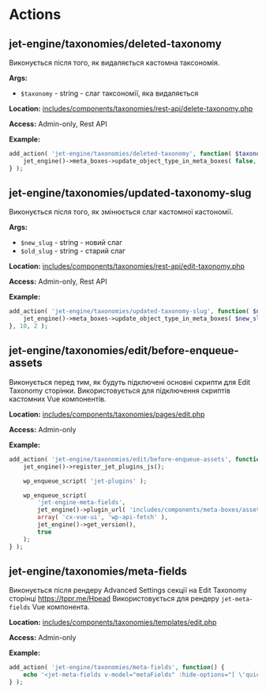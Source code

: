 # Actions

## jet-engine/taxonomies/deleted-taxonomy

Виконується після того, як видаляється кастомна таксономія.

**Args:**
- `$taxonomy` - string - слаг таксономії, яка видаляється

**Location:**
[includes/components/taxonomies/rest-api/delete-taxonomy.php](https://github.com/ZemezLab/jet-engine/blob/master/includes/components/taxonomies/rest-api/delete-taxonomy.php)

**Access:**
Admin-only, Rest API

**Example:**

```php
add_action( 'jet-engine/taxonomies/deleted-taxonomy', function( $taxonomy ) {
    jet_engine()->meta_boxes->update_object_type_in_meta_boxes( false, $taxonomy, 'tax' );
} );
```

## jet-engine/taxonomies/updated-taxonomy-slug

Виконується після того, як змінюється слаг кастомної кастономії.

**Args:**
- `$new_slug` - string - новий слаг
- `$old_slug` - string - старий слаг

**Location:**
[includes/components/taxonomies/rest-api/edit-taxonomy.php](https://github.com/ZemezLab/jet-engine/blob/master/includes/components/taxonomies/rest-api/edit-taxonomy.php)

**Access:**
Admin-only, Rest API

**Example:**

```php
add_action( 'jet-engine/taxonomies/updated-taxonomy-slug', function( $new_slug, $old_slug ) {
	jet_engine()->meta_boxes->update_object_type_in_meta_boxes( $new_slug, $old_slug, 'tax' );
}, 10, 2 );
```

## jet-engine/taxonomies/edit/before-enqueue-assets

Виконується перед тим, як будуть підключені основні скрипти для Edit Taxonomy сторінки.
Використовується для підключення скриптів кастомних Vue компонентів.

**Location:**
[includes/components/taxonomies/pages/edit.php](https://github.com/ZemezLab/jet-engine/blob/master/includes/components/taxonomies/pages/edit.php)

**Access:**
Admin-only

**Example:**

```php
add_action( 'jet-engine/taxonomies/edit/before-enqueue-assets', function() {
	jet_engine()->register_jet_plugins_js();

	wp_enqueue_script( 'jet-plugins' );

	wp_enqueue_script(
		'jet-engine-meta-fields',
		jet_engine()->plugin_url( 'includes/components/meta-boxes/assets/js/fields.js' ),
		array( 'cx-vue-ui', 'wp-api-fetch' ),
		jet_engine()->get_version(),
		true
	);
} );
```

## jet-engine/taxonomies/meta-fields

Виконується після рендеру Advanced Settings секції на Edit Taxonomy сторінці https://tppr.me/Hpead
Використовується для рендеру `jet-meta-fields` Vue компонента.

**Location:**
[includes/components/taxonomies/templates/edit.php](https://github.com/ZemezLab/jet-engine/blob/master/includes/components/taxonomies/templates/edit.php)

**Access:**
Admin-only

**Example:**

```php
add_action( 'jet-engine/taxonomies/meta-fields', function() {
	echo '<jet-meta-fields v-model="metaFields" :hide-options="[ \'quick_editable\', \'revision_support\' ]"></jet-meta-fields>';
} );
```